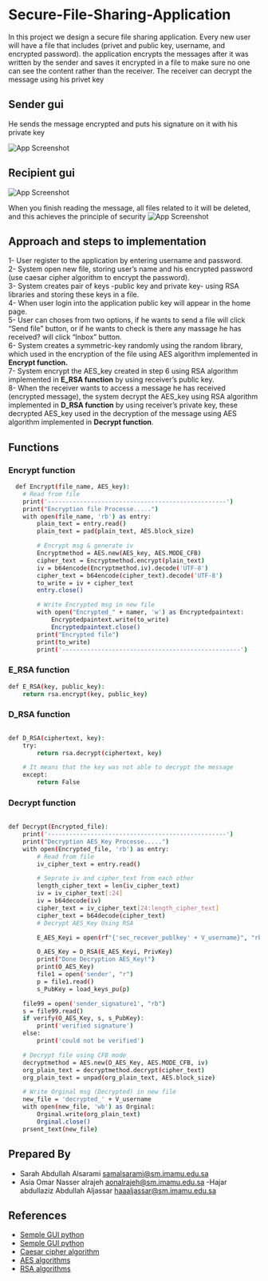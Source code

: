 # Secure-File-Sharing-Application
In this project we design a secure file sharing application. Every new user will have a file  that includes (privet and public key, username, and encrypted password). the application  encrypts the messages after it was written by the sender and saves it encrypted in a file to  make sure no one can see the content rather than the receiver. The receiver can decrypt the  message using his privet key

## Sender gui
He sends the message encrypted and puts his signature on it with his private key

![App Screenshot](https://l.top4top.io/p_2365v2v381.png)

## Recipient gui

![App Screenshot](https://a.top4top.io/p_2365o59rc2.png)

When you finish reading the message, all files related to it will be deleted, and this achieves the principle of security
![App Screenshot](https://a.top4top.io/p_23655bkup1.png)
## Approach and steps to implementation
 1- User register to the application by entering username and password.\
2- System open new file, storing user’s name and his encrypted password (use caesar 
cipher algorithm to encrypt the password).\
3- System creates pair of keys -public key and private key- using RSA libraries and
storing these keys in a file.\
4- When user login into the application public key will appear in the home page.\
5- User can choses from two options, if he wants to send a file will click “Send file” 
button, or if he wants to check is there any massage he has received? will click 
“Inbox” button. \
6- System creates a symmetric-key randomly using the random library, which used in 
the encryption of the file using AES algorithm implemented in **Encrypt function.**\
7- System encrypt the AES_key created in step 6 using RSA algorithm implemented in 
**E_RSA function** by using receiver’s public key.\
8- When the receiver wants to access a message he has received (encrypted message), 
the system decrypt the AES_key using RSA algorithm implemented in **D_RSA
function** by using receiver’s private key, these decrypted AES_key used in the 
decryption of the message using AES algorithm implemented in **Decrypt function**.
## Functions
### Encrypt function

```bash
  def Encrypt(file_name, AES_key):
    # Read from file
    print('--------------------------------------------------')
    print("Encryption file Processe.....")
    with open(file_name, 'rb') as entry:
        plain_text = entry.read()
        plain_text = pad(plain_text, AES.block_size)

        # Encrypt msg & generate iv
        Encryptmethod = AES.new(AES_key, AES.MODE_CFB)
        cipher_text = Encryptmethod.encrypt(plain_text)
        iv = b64encode(Encryptmethod.iv).decode('UTF-8')
        cipher_text = b64encode(cipher_text).decode('UTF-8')
        to_write = iv + cipher_text
        entry.close()

        # Write Encrypted msg in new file
        with open("Encrypted_" + namer, 'w') as Encryptedpaintext:
            Encryptedpaintext.write(to_write)
            Encryptedpaintext.close()
        print("Encrypted file")
        print(to_write)
        print('--------------------------------------------------')

```

### E_RSA function

```bash
def E_RSA(key, public_key):
    return rsa.encrypt(key, public_key)

```

### D_RSA function

```bash

def D_RSA(ciphertext, key):
    try:
        return rsa.decrypt(ciphertext, key)

    # It means that the key was not able to decrypt the message
    except:
        return False

```
### Decrypt function

```bash
  
def Decrypt(Encrypted_file):
    print('--------------------------------------------------')
    print("Decryption AES_Key Processe.....")
    with open(Encrypted_file, 'rb') as entry:
        # Read from file
        iv_cipher_text = entry.read()

        # Seprate iv and cipher_text from each other
        length_cipher_text = len(iv_cipher_text)
        iv = iv_cipher_text[:24]
        iv = b64decode(iv)
        cipher_text = iv_cipher_text[24:length_cipher_text]
        cipher_text = b64decode(cipher_text)
        # Decrypt AES_Key Using RSA

        E_AES_Keyi = open(rf"{'sec_recever_publkey' + V_username}", "rb").read()

        O_AES_Key = D_RSA(E_AES_Keyi, PrivKey)
        print("Done Decryption AES_Key!")
        print(O_AES_Key)
        file1 = open('sender', "r")
        p = file1.read()
        s_PubKey = load_keys_pu(p)

    file99 = open('sender_signature1', "rb")
    s = file99.read()
    if verify(O_AES_Key, s, s_PubKey):
        print('verified signature')
    else:
        print('could not be verified')

    # Decrypt file using CFB mode
    decryptmethod = AES.new(O_AES_Key, AES.MODE_CFB, iv)
    org_plain_text = decryptmethod.decrypt(cipher_text)
    org_plain_text = unpad(org_plain_text, AES.block_size)

    # Write Orginal msg (Decrypted) in new file
    new_file = 'decrypted_' + V_username
    with open(new_file, 'wb') as Orginal:
        Orginal.write(org_plain_text)
        Orginal.close()
    prsent_text(new_file)
```

## Prepared By 
- Sarah Abdullah Alsarami    samalsarami@sm.imamu.edu.sa
- Asia Omar Nasser alrajeh      aonalrajeh@sm.imamu.edu.sa
-Hajar abdullaziz Abdullah Aljassar  haaaljassar@sm.imamu.edu.sa
## References 
- [Semple GUI python ](https://www.simplifiedpython.net/python-gui-login/)
- [Semple GUI python ](https://www.tutussfunny.com/login-form-using-python-tkinter/)
- [Caesar cipher algorithm](https://stackoverflow.com/questions/8886947/caesar-cipher-function-in-python)
- [AES algorithms]( https://www.youtube.com/watch?app=desktop&v=F2av7TaVc5Q)
- [RSA algorithms]( https://www.section.io/engineering-education/rsa-encryption-and-decryption-in-python)
